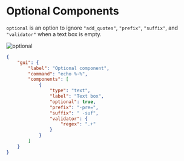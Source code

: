 # Optional Components

`optional` is an option to ignore `"add_quotes"`, `"prefix"`, `"suffix"`, and `"validator"` when a text box is empty.

![optional](https://github.com/user-attachments/assets/a7c94cc7-cb84-4ca9-a1a1-ed1e6babc18e)

```json
{
    "gui": {
        "label": "Optional component",
        "command": "echo %-%",
        "components": [
            {
                "type": "text",
                "label": "Text box",
                "optional": true,
                "prefix": "-pre=",
                "suffix": " -suf",
                "validator": {
                    "regex": ".+"
                }
            }
        ]
    }
}
```
